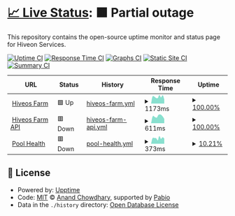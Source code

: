 # [📈 Live Status](https://upptime.github.io/upptime): <!--live status--> **🟧 Partial outage**

This repository contains the open-source uptime monitor and status page for Hiveon Services.

[![Uptime CI](https://github.com/the3line/upptime2/workflows/Uptime%20CI/badge.svg)](https://github.com/the3line/upptime2/actions?query=workflow%3A%22Uptime+CI%22)
[![Response Time CI](https://github.com/the3line/upptime2/workflows/Response%20Time%20CI/badge.svg)](https://github.com/the3line/upptime2/actions?query=workflow%3A%22Response+Time+CI%22)
[![Graphs CI](https://github.com/the3line/upptime2/workflows/Graphs%20CI/badge.svg)](https://github.com/the3line/upptime2/actions?query=workflow%3A%22Graphs+CI%22)
[![Static Site CI](https://github.com/the3line/upptime2/workflows/Static%20Site%20CI/badge.svg)](https://github.com/the3line/upptime2/actions?query=workflow%3A%22Static+Site+CI%22)
[![Summary CI](https://github.com/the3line/upptime2/workflows/Summary%20CI/badge.svg)](https://github.com/the3line/upptime2/actions?query=workflow%3A%22Summary+CI%22)

<!--start: status pages-->
<!-- This summary is generated by Upptime (https://github.com/upptime/upptime) -->
<!-- Do not edit this manually, your changes will be overwritten -->
<!-- prettier-ignore -->
| URL | Status | History | Response Time | Uptime |
| --- | ------ | ------- | ------------- | ------ |
| <img alt="" src="https://icons.duckduckgo.com/ip3/the.hiveos.farm.ico" height="13"> [Hiveos Farm](https://the.hiveos.farm) | 🟩 Up | [hiveos-farm.yml](https://github.com/the3line/upptime2/commits/HEAD/history/hiveos-farm.yml) | <details><summary><img alt="Response time graph" src="./graphs/hiveos-farm/response-time-week.png" height="20"> 1173ms</summary><br><a href="https://the3line.github.io/upptime2/history/hiveos-farm"><img alt="Response time 1124" src="https://img.shields.io/endpoint?url=https%3A%2F%2Fraw.githubusercontent.com%2Fthe3line%2Fupptime2%2FHEAD%2Fapi%2Fhiveos-farm%2Fresponse-time.json"></a><br><a href="https://the3line.github.io/upptime2/history/hiveos-farm"><img alt="24-hour response time 717" src="https://img.shields.io/endpoint?url=https%3A%2F%2Fraw.githubusercontent.com%2Fthe3line%2Fupptime2%2FHEAD%2Fapi%2Fhiveos-farm%2Fresponse-time-day.json"></a><br><a href="https://the3line.github.io/upptime2/history/hiveos-farm"><img alt="7-day response time 1173" src="https://img.shields.io/endpoint?url=https%3A%2F%2Fraw.githubusercontent.com%2Fthe3line%2Fupptime2%2FHEAD%2Fapi%2Fhiveos-farm%2Fresponse-time-week.json"></a><br><a href="https://the3line.github.io/upptime2/history/hiveos-farm"><img alt="30-day response time 1139" src="https://img.shields.io/endpoint?url=https%3A%2F%2Fraw.githubusercontent.com%2Fthe3line%2Fupptime2%2FHEAD%2Fapi%2Fhiveos-farm%2Fresponse-time-month.json"></a><br><a href="https://the3line.github.io/upptime2/history/hiveos-farm"><img alt="1-year response time 1133" src="https://img.shields.io/endpoint?url=https%3A%2F%2Fraw.githubusercontent.com%2Fthe3line%2Fupptime2%2FHEAD%2Fapi%2Fhiveos-farm%2Fresponse-time-year.json"></a></details> | <details><summary><a href="https://the3line.github.io/upptime2/history/hiveos-farm">100.00%</a></summary><a href="https://the3line.github.io/upptime2/history/hiveos-farm"><img alt="All-time uptime 99.90%" src="https://img.shields.io/endpoint?url=https%3A%2F%2Fraw.githubusercontent.com%2Fthe3line%2Fupptime2%2FHEAD%2Fapi%2Fhiveos-farm%2Fuptime.json"></a><br><a href="https://the3line.github.io/upptime2/history/hiveos-farm"><img alt="24-hour uptime 100.00%" src="https://img.shields.io/endpoint?url=https%3A%2F%2Fraw.githubusercontent.com%2Fthe3line%2Fupptime2%2FHEAD%2Fapi%2Fhiveos-farm%2Fuptime-day.json"></a><br><a href="https://the3line.github.io/upptime2/history/hiveos-farm"><img alt="7-day uptime 100.00%" src="https://img.shields.io/endpoint?url=https%3A%2F%2Fraw.githubusercontent.com%2Fthe3line%2Fupptime2%2FHEAD%2Fapi%2Fhiveos-farm%2Fuptime-week.json"></a><br><a href="https://the3line.github.io/upptime2/history/hiveos-farm"><img alt="30-day uptime 100.00%" src="https://img.shields.io/endpoint?url=https%3A%2F%2Fraw.githubusercontent.com%2Fthe3line%2Fupptime2%2FHEAD%2Fapi%2Fhiveos-farm%2Fuptime-month.json"></a><br><a href="https://the3line.github.io/upptime2/history/hiveos-farm"><img alt="1-year uptime 99.94%" src="https://img.shields.io/endpoint?url=https%3A%2F%2Fraw.githubusercontent.com%2Fthe3line%2Fupptime2%2FHEAD%2Fapi%2Fhiveos-farm%2Fuptime-year.json"></a></details>
| <img alt="" src="https://icons.duckduckgo.com/ip3/api2.hiveos.farm.ico" height="13"> [Hiveos Farm API](https://api2.hiveos.farm/api/v2/healthcheck) | 🟥 Down | [hiveos-farm-api.yml](https://github.com/the3line/upptime2/commits/HEAD/history/hiveos-farm-api.yml) | <details><summary><img alt="Response time graph" src="./graphs/hiveos-farm-api/response-time-week.png" height="20"> 611ms</summary><br><a href="https://the3line.github.io/upptime2/history/hiveos-farm-api"><img alt="Response time 471" src="https://img.shields.io/endpoint?url=https%3A%2F%2Fraw.githubusercontent.com%2Fthe3line%2Fupptime2%2FHEAD%2Fapi%2Fhiveos-farm-api%2Fresponse-time.json"></a><br><a href="https://the3line.github.io/upptime2/history/hiveos-farm-api"><img alt="24-hour response time 383" src="https://img.shields.io/endpoint?url=https%3A%2F%2Fraw.githubusercontent.com%2Fthe3line%2Fupptime2%2FHEAD%2Fapi%2Fhiveos-farm-api%2Fresponse-time-day.json"></a><br><a href="https://the3line.github.io/upptime2/history/hiveos-farm-api"><img alt="7-day response time 611" src="https://img.shields.io/endpoint?url=https%3A%2F%2Fraw.githubusercontent.com%2Fthe3line%2Fupptime2%2FHEAD%2Fapi%2Fhiveos-farm-api%2Fresponse-time-week.json"></a><br><a href="https://the3line.github.io/upptime2/history/hiveos-farm-api"><img alt="30-day response time 563" src="https://img.shields.io/endpoint?url=https%3A%2F%2Fraw.githubusercontent.com%2Fthe3line%2Fupptime2%2FHEAD%2Fapi%2Fhiveos-farm-api%2Fresponse-time-month.json"></a><br><a href="https://the3line.github.io/upptime2/history/hiveos-farm-api"><img alt="1-year response time 482" src="https://img.shields.io/endpoint?url=https%3A%2F%2Fraw.githubusercontent.com%2Fthe3line%2Fupptime2%2FHEAD%2Fapi%2Fhiveos-farm-api%2Fresponse-time-year.json"></a></details> | <details><summary><a href="https://the3line.github.io/upptime2/history/hiveos-farm-api">100.00%</a></summary><a href="https://the3line.github.io/upptime2/history/hiveos-farm-api"><img alt="All-time uptime 100.00%" src="https://img.shields.io/endpoint?url=https%3A%2F%2Fraw.githubusercontent.com%2Fthe3line%2Fupptime2%2FHEAD%2Fapi%2Fhiveos-farm-api%2Fuptime.json"></a><br><a href="https://the3line.github.io/upptime2/history/hiveos-farm-api"><img alt="24-hour uptime 100.00%" src="https://img.shields.io/endpoint?url=https%3A%2F%2Fraw.githubusercontent.com%2Fthe3line%2Fupptime2%2FHEAD%2Fapi%2Fhiveos-farm-api%2Fuptime-day.json"></a><br><a href="https://the3line.github.io/upptime2/history/hiveos-farm-api"><img alt="7-day uptime 100.00%" src="https://img.shields.io/endpoint?url=https%3A%2F%2Fraw.githubusercontent.com%2Fthe3line%2Fupptime2%2FHEAD%2Fapi%2Fhiveos-farm-api%2Fuptime-week.json"></a><br><a href="https://the3line.github.io/upptime2/history/hiveos-farm-api"><img alt="30-day uptime 100.00%" src="https://img.shields.io/endpoint?url=https%3A%2F%2Fraw.githubusercontent.com%2Fthe3line%2Fupptime2%2FHEAD%2Fapi%2Fhiveos-farm-api%2Fuptime-month.json"></a><br><a href="https://the3line.github.io/upptime2/history/hiveos-farm-api"><img alt="1-year uptime 100.00%" src="https://img.shields.io/endpoint?url=https%3A%2F%2Fraw.githubusercontent.com%2Fthe3line%2Fupptime2%2FHEAD%2Fapi%2Fhiveos-farm-api%2Fuptime-year.json"></a></details>
| <img alt="" src="https://icons.duckduckgo.com/ip3/hiveon.net.ico" height="13"> [Pool Health](https://hiveon.net/api/v1/pool/health) | 🟥 Down | [pool-health.yml](https://github.com/the3line/upptime2/commits/HEAD/history/pool-health.yml) | <details><summary><img alt="Response time graph" src="./graphs/pool-health/response-time-week.png" height="20"> 373ms</summary><br><a href="https://the3line.github.io/upptime2/history/pool-health"><img alt="Response time 395" src="https://img.shields.io/endpoint?url=https%3A%2F%2Fraw.githubusercontent.com%2Fthe3line%2Fupptime2%2FHEAD%2Fapi%2Fpool-health%2Fresponse-time.json"></a><br><a href="https://the3line.github.io/upptime2/history/pool-health"><img alt="24-hour response time 346" src="https://img.shields.io/endpoint?url=https%3A%2F%2Fraw.githubusercontent.com%2Fthe3line%2Fupptime2%2FHEAD%2Fapi%2Fpool-health%2Fresponse-time-day.json"></a><br><a href="https://the3line.github.io/upptime2/history/pool-health"><img alt="7-day response time 373" src="https://img.shields.io/endpoint?url=https%3A%2F%2Fraw.githubusercontent.com%2Fthe3line%2Fupptime2%2FHEAD%2Fapi%2Fpool-health%2Fresponse-time-week.json"></a><br><a href="https://the3line.github.io/upptime2/history/pool-health"><img alt="30-day response time 441" src="https://img.shields.io/endpoint?url=https%3A%2F%2Fraw.githubusercontent.com%2Fthe3line%2Fupptime2%2FHEAD%2Fapi%2Fpool-health%2Fresponse-time-month.json"></a><br><a href="https://the3line.github.io/upptime2/history/pool-health"><img alt="1-year response time 396" src="https://img.shields.io/endpoint?url=https%3A%2F%2Fraw.githubusercontent.com%2Fthe3line%2Fupptime2%2FHEAD%2Fapi%2Fpool-health%2Fresponse-time-year.json"></a></details> | <details><summary><a href="https://the3line.github.io/upptime2/history/pool-health">10.21%</a></summary><a href="https://the3line.github.io/upptime2/history/pool-health"><img alt="All-time uptime 91.62%" src="https://img.shields.io/endpoint?url=https%3A%2F%2Fraw.githubusercontent.com%2Fthe3line%2Fupptime2%2FHEAD%2Fapi%2Fpool-health%2Fuptime.json"></a><br><a href="https://the3line.github.io/upptime2/history/pool-health"><img alt="24-hour uptime 0.00%" src="https://img.shields.io/endpoint?url=https%3A%2F%2Fraw.githubusercontent.com%2Fthe3line%2Fupptime2%2FHEAD%2Fapi%2Fpool-health%2Fuptime-day.json"></a><br><a href="https://the3line.github.io/upptime2/history/pool-health"><img alt="7-day uptime 10.21%" src="https://img.shields.io/endpoint?url=https%3A%2F%2Fraw.githubusercontent.com%2Fthe3line%2Fupptime2%2FHEAD%2Fapi%2Fpool-health%2Fuptime-week.json"></a><br><a href="https://the3line.github.io/upptime2/history/pool-health"><img alt="30-day uptime 79.22%" src="https://img.shields.io/endpoint?url=https%3A%2F%2Fraw.githubusercontent.com%2Fthe3line%2Fupptime2%2FHEAD%2Fapi%2Fpool-health%2Fuptime-month.json"></a><br><a href="https://the3line.github.io/upptime2/history/pool-health"><img alt="1-year uptime 87.77%" src="https://img.shields.io/endpoint?url=https%3A%2F%2Fraw.githubusercontent.com%2Fthe3line%2Fupptime2%2FHEAD%2Fapi%2Fpool-health%2Fuptime-year.json"></a></details>

<!--end: status pages-->

## 📄 License

- Powered by: [Upptime](https://github.com/upptime/upptime)
- Code: [MIT](./LICENSE) © [Anand Chowdhary](https://anandchowdhary.com), supported by [Pabio](https://pabio.com)
- Data in the `./history` directory: [Open Database License](https://opendatacommons.org/licenses/odbl/1-0/)
